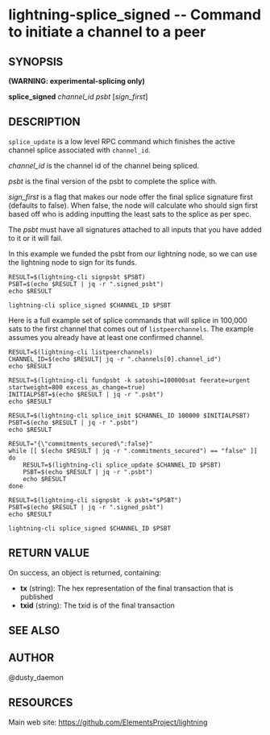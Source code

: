 lightning-splice\_signed -- Command to initiate a channel to a peer
=====================================================================

SYNOPSIS
--------
**(WARNING: experimental-splicing only)**

**splice\_signed** *channel\_id* *psbt* [*sign\_first*]

DESCRIPTION
-----------

`splice_update` is a low level RPC command which finishes the active channel
splice associated with `channel_id`.

*channel\_id* is the channel id of the channel being spliced.

*psbt* is the final version of the psbt to complete the splice with.

*sign\_first* is a flag that makes our node offer the final splice signature
first (defaults to false). When false, the node will calculate who should
sign first based off who is adding inputting the least sats to the splice as per
spec.

The *psbt* must have all signatures attached to all inputs that you have added
to it or it will fail.

In this example we funded the psbt from our lightning node, so we can use the
lightning node to sign for its funds.
```shell
RESULT=$(lightning-cli signpsbt $PSBT)
PSBT=$(echo $RESULT | jq -r ".signed_psbt")
echo $RESULT

lightning-cli splice_signed $CHANNEL_ID $PSBT
```

Here is a full example set of splice commands that will splice in 100,000 sats
to the first channel that comes out of `listpeerchannels`. The example assumes
you already have at least one confirmed channel.
```shell
RESULT=$(lightning-cli listpeerchannels)
CHANNEL_ID=$(echo $RESULT| jq -r ".channels[0].channel_id")
echo $RESULT

RESULT=$(lightning-cli fundpsbt -k satoshi=100000sat feerate=urgent startweight=800 excess_as_change=true)
INITIALPSBT=$(echo $RESULT | jq -r ".psbt")
echo $RESULT

RESULT=$(lightning-cli splice_init $CHANNEL_ID 100000 $INITIALPSBT)
PSBT=$(echo $RESULT | jq -r ".psbt")
echo $RESULT

RESULT="{\"commitments_secured\":false}"
while [[ $(echo $RESULT | jq -r ".commitments_secured") == "false" ]]
do
	RESULT=$(lightning-cli splice_update $CHANNEL_ID $PSBT)
	PSBT=$(echo $RESULT | jq -r ".psbt")
	echo $RESULT
done

RESULT=$(lightning-cli signpsbt -k psbt="$PSBT")
PSBT=$(echo $RESULT | jq -r ".signed_psbt")
echo $RESULT

lightning-cli splice_signed $CHANNEL_ID $PSBT
```

RETURN VALUE
------------

[comment]: # (GENERATE-FROM-SCHEMA-START)
On success, an object is returned, containing:

- **tx** (string): The hex representation of the final transaction that is
published
- **txid** (string): The txid is of the final transaction

[comment]: # (GENERATE-FROM-SCHEMA-END)

SEE ALSO
--------

AUTHOR
------

@dusty\_daemon

RESOURCES
---------

Main web site: <https://github.com/ElementsProject/lightning>

[comment]: # ( SHA256STAMP:40121e2e7b0db8c99de12b4fd086f58f63e0d6643b9da1c1697a34dd5057454e)
